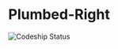 # Plumbed-Right
![Codeship Status](https://codeship.com/projects/b6694ee0-771f-0133-2e4b-62131c1fcbb8/status?branch=master)
